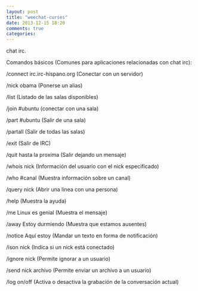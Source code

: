 ```yaml
---
layout: post
title: "weechat-curses"
date: 2013-12-15 18:20
comments: true
categories: 
---
```

chat irc.

Comandos básicos (Comunes para aplicaciones relacionadas con chat irc):

/connect irc.irc-hispano.org (Conectar con un servidor)

/nick obama (Ponerse un alias)

/list (Listado de las salas disponibles)

/join #ubuntu (conectar con una sala)

/part #ubuntu (Salir de una sala)

/partall (Salir de todas las salas)

/exit (Salir de IRC)

/quit hasta la proxima (Salir dejando un mensaje)

/whois nick (Información del usuario con el nick especificado)

/who #canal (Muestra información sobre un canal)

/query nick (Abrir una linea con una persona)

/help (Muestra la ayuda)

/me Linux es genial (Muestra el mensaje)

/away Estoy durmiendo (Muestra que estamos ausentes)

/notice Aquí estoy (Mandar un texto en forma de notificación)

/ison nick (Indica si un nick está conectado)

/ignore nick (Permite ignorar a un usuario)

/send nick archivo (Permite enviar un archivo a un usuario)

/log on/off (Activa o desactiva la grabación de la conversación actual)

